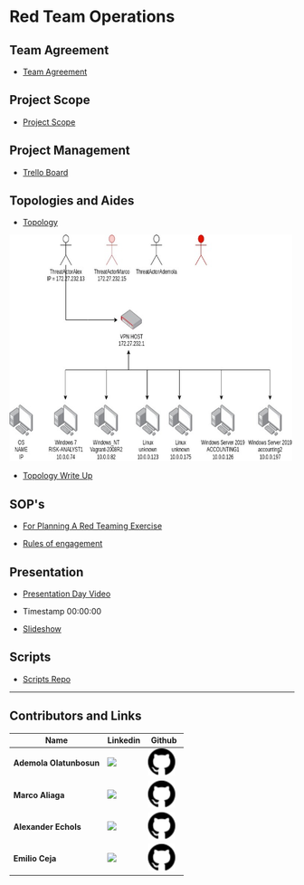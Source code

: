 # Red Team Operations

## **Team Agreement**
+ [Team Agreement](https://github.com/Red-team-401d6/Supporting-Docs/wiki/Team-Agreement#git-process)


## **Project Scope**
+ [Project Scope]()


## **Project Management**
+ [Trello Board](https://trello.com/invite/b/Ds9zgqig/ATTId35321625405be1b5fe735ee2bea7235343B76E3/red-ish-project)


## **Topologies and Aides**

+ [Topology]() 
<img width="500" height="400" src="https://github.com/Red-team-401d6/Supporting-files/blob/main/SimCorp%20topology.jpg">

+ [Topology Write Up]()


## **SOP's**
+ [For Planning A Red Teaming Exercise](https://github.com/Red-team-401d6/SOPs/blob/main/1.%20For%20Planning%20A%20Red%20Teaming%20Exercise.md)

+ [Rules of engagement](https://github.com/Red-team-401d6/SOPs/commit/257627a57b275cdbfa657cd7fd9d1569cbb13271)


## **Presentation**
+ [Presentation Day Video]()
+ Timestamp 00:00:00

+ [Slideshow](https://docs.google.com/presentation/d/16h-szcnJ7zIJqjRT6haVvxy5CZwOPdMU3qbZYyRSuIE/edit?usp=sharing)


## **Scripts**

+ [Scripts Repo]()

---
## **Contributors and Links**
| Name     | Linkedin       | Github | 
| -------- | -------------- | -------|
| **Ademola Olatunbosun** |<a href="https://www.linkedin.com/in/ademola-olatunbosun/" target=" _blank" rel="noopenernoreferrer"><img height="38" src="https://brand.linkedin.com/content/dam/me/business/en-us/amp/brand-site/v2/bg/LI-Bug.svg.original.svg"></a>&nbsp;&nbsp; |<a href="https://github.com/ademo11" target=" _blank" rel="noopenernoreferrer"><img width="48" height="48" src="https://github.com/J-AAT/The-Word/blob/main/github.svg"></a>&nbsp;&nbsp;  |
| **Marco Aliaga** |<a href="https://www.linkedin.com/in/marcoaliaga8/" target=" _blank" rel="noopenernoreferrer"><img height="38" src="https://brand.linkedin.com/content/dam/me/business/en-us/amp/brand-site/v2/bg/LI-Bug.svg.original.svg"></a>&nbsp;&nbsp; |<a href="https://github.com/kharne8" target=" _blank" rel="noopenernoreferrer"><img width="48" height="48" src="https://github.com/J-AAT/The-Word/blob/main/github.svg"></a>&nbsp;&nbsp;  |
| **Alexander Echols** |<a href="https://www.linkedin.com/in/alexander88echols/" target=" _blank" rel="noopenernoreferrer"><img height="38" src="https://brand.linkedin.com/content/dam/me/business/en-us/amp/brand-site/v2/bg/LI-Bug.svg.original.svg"></a>&nbsp;&nbsp; |<a href="https://github.com/R00sterGuy" target=" _blank" rel="noopenernoreferrer"><img width="48" height="48" src="https://github.com/J-AAT/The-Word/blob/main/github.svg"></a>&nbsp;&nbsp;  |
| **Emilio Ceja** |<a href="https://www.linkedin.com/in/jesus-ceja-013b20263/" target=" _blank" rel="noopenernoreferrer"><img height="38" src="https://brand.linkedin.com/content/dam/me/business/en-us/amp/brand-site/v2/bg/LI-Bug.svg.original.svg"></a>&nbsp;&nbsp; |<a href="https://github.com/JesusCEVC" target=" _blank" rel="noopenernoreferrer"><img width="48" height="48" src="https://github.com/J-AAT/The-Word/blob/main/github.svg"></a>&nbsp;&nbsp;  |
